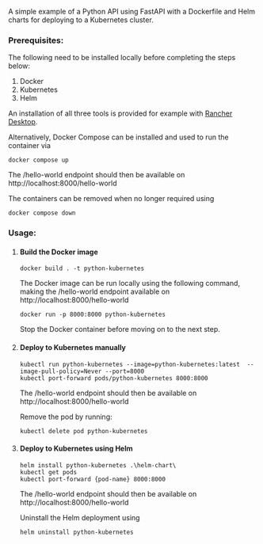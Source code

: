 A simple example of a Python API using FastAPI with a Dockerfile and Helm charts for deploying to a Kubernetes cluster.

### Prerequisites:

The following need to be installed locally before completing the steps below:

1. Docker
2. Kubernetes
3. Helm

An installation of all three tools is provided for example with [Rancher Desktop](https://rancherdesktop.io/).

Alternatively, Docker Compose can be installed and used to run the container via
```shell
docker compose up
```
The /hello-world endpoint should then be available on http://localhost:8000/hello-world

The containers can be removed when no longer required using
```shell
docker compose down
```

### Usage:

1. #### Build the Docker image
    ```shell
    docker build . -t python-kubernetes
    ```
    The Docker image can be run locally using the following command, making the /hello-world endpoint available on http://localhost:8000/hello-world
    ```shell
    docker run -p 8000:8000 python-kubernetes
    ```
   Stop the Docker container before moving on to the next step.

2. #### Deploy to Kubernetes manually

    ```shell
    kubectl run python-kubernetes --image=python-kubernetes:latest  --image-pull-policy=Never --port=8000
    kubectl port-forward pods/python-kubernetes 8000:8000
    ```
   The /hello-world endpoint should then be available on http://localhost:8000/hello-world

    Remove the pod by running:
    ```shell
    kubectl delete pod python-kubernetes
    ```
   
3. #### Deploy to Kubernetes using Helm
   ```shell
   helm install python-kubernetes .\helm-chart\
   kubectl get pods
   kubectl port-forward {pod-name} 8000:8000
   ```
   The /hello-world endpoint should then be available on http://localhost:8000/hello-world
    
    Uninstall the Helm deployment using
    ```shell
    helm uninstall python-kubernetes
    ```